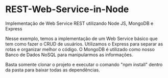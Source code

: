 # REST-Web-Service-in-Node
Implementação de Web Service REST utilizando Node JS, MongoDB e Express

Nesse exemplo, temos a implementação de um Web Service básico que tem como fazer o CRUD de usuários.
Utilizamos o Express para separar as rotas e organizar melhor o código.
O MongoDB é utilizado como nosso Banco de Dados NoSQL para manipularmos as informações.

Basta somente clonar o projeto e executar o comando "npm install" dentro da pasta para baixar todas as dependências.
